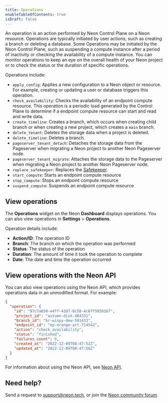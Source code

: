```yaml
---
title: Operations
enableTableOfContents: true
isDraft: false
---
```


An operation is an action performed by Neon Control Plane on a Neon resource. Operations are typically initiated by user actions, such as creating a branch or deleting a database. Some Operations may be initiated by the Neon Control Plane, such as suspending a compute instance after a period of inactivity or checking the availability of a compute instance. You can monitor operations to keep an eye on the overall health of your Neon project or to check the status or the duration of specific operations.

Operations include:

- `apply_config`: Applies a new configuration to a Neon object or resource. For example, creating or updating a user or database triggers this operation.
- `check_availability`: Checks the availability of an endpoint compute resource. This operation is a periodic load generated by the Control Plane to determine if a endpoint compute resource can start and read and write data.
- `create_timeline`: Creates a branch, which occurs when creating child branch or when creating a new project, which creates a `main` branch.
- `delete_tenant`: Deletes the storage data when a project is deleted.
- `delete_timeline`: Deletes a branch.
- `pageserver_tenant_detach`: Detaches the storage data from the Pageserver when migrating a Neon project to another Neon Pageserver node.
- `pageserver_tenant_migrate`: Attaches the storage data to the Pageserver when migrating a Neon project to another Neon Pageserver node.
- `replace_safekeeper`: Replaces the [Safekeeper](https://neon.tech/docs/reference/glossary/#safekeeper).
- `start_compute`: Starts an endpoint compute resource
- `stop_compute`: Stops an endpoint compute resource
- `suspend_compute`: Suspends an endpoint compute resource

## View operations

The **Operations** widget on the Neon **Dashboard** displays operations. You can also view operations in **Settings** > **Operations**.

Operation details include:

- **Action/ID**: The operation ID
- **Branch**: The branch on which the operation was performed
- **Status**: The status of the operation
- **Duration**: The amount of time it took the operation to complete
- **Date**: The date and time the operation occurred

## View operations with the Neon API

You can also view operations using the Neon API, which provides operations data in an unmodified format. For example:

```json
{
  "operation": {
    "id": "97c7a650-e4ff-43d7-8c58-4c67f5050167",
    "project_id": "autumn-disk-484331",
    "branch_id": "br-wispy-dew-591433",
    "endpoint_id": "ep-orange-art-714542",
    "action": "check_availability",
    "status": "finished",
    "failures_count": 0,
    "created_at": "2022-12-09T08:47:52Z",
    "updated_at": "2022-12-09T08:47:56Z"
  }
}
```

For information about using the Neon API, see [Neon API](../../reference/api-reference/).

## Need help?

Send a request to [support@neon.tech](mailto:support@neon.tech), or join the [Neon community forum](https://community.neon.tech/).
